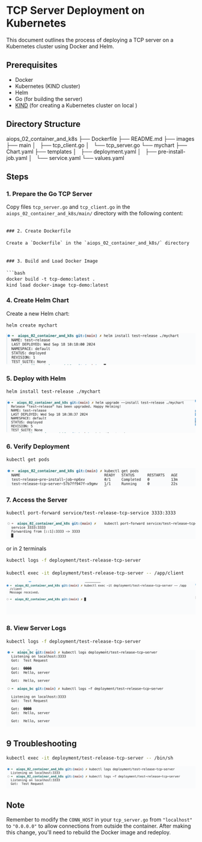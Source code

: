 # TCP Server Deployment on Kubernetes

This document outlines the process of deploying a TCP server on a Kubernetes cluster using Docker and Helm.

## Prerequisites

- Docker
- Kubernetes (KIND cluster)
- Helm
- Go (for building the server)
- [KIND](https://kind.sigs.k8s.io/) (for creating a Kubernetes cluster on local )

## Directory Structure
aiops_02_container_and_k8s
├── Dockerfile
├── README.md
├── images
├── main
│   ├── tcp_client.go
│   └── tcp_server.go
└── mychart
    ├── Chart.yaml
    ├── templates
    │   ├── deployment.yaml
    │   ├── pre-install-job.yaml
    │   └── service.yaml
    └── values.yaml

## Steps

### 1. Prepare the Go TCP Server

Copy files `tcp_server.go` and `tcp_client.go` in the `aiops_02_container_and_k8s/main/` directory with the following content:

```

### 2. Create Dockerfile

Create a `Dockerfile` in the `aiops_02_container_and_k8s/` directory


### 3. Build and Load Docker Image

```bash
docker build -t tcp-demo:latest .
kind load docker-image tcp-demo:latest
```

### 4. Create Helm Chart

Create a new Helm chart:

```bash
helm create mychart
```
![](images/helm1.png)

### 5. Deploy with Helm

```bash
helm install test-release ./mychart
```
![](images/helm.png)

### 6. Verify Deployment

```bash
kubectl get pods
```
![](images/pods.png)

### 7. Access the Server

```bash
kubectl port-forward service/test-release-tcp-service 3333:3333
```
![](images/port_forward.png)

or in 2 terminals

```bash
kubectl logs -f deployment/test-release-tcp-server 

kubectl exec -it deployment/test-release-tcp-server -- /app/client   
```
![](images/exec.png)

### 8. View Server Logs

```bash
kubectl logs -f deployment/test-release-tcp-server
```
![](images/logs.png)

## 9 Troubleshooting

```bash
kubectl exec -it deployment/test-release-tcp-server -- /bin/sh
```
![](images/result.png)


## Note

Remember to modify the `CONN_HOST` in your `tcp_server.go` from `"localhost"` to `"0.0.0.0"` to allow connections from outside the container. After making this change, you'll need to rebuild the Docker image and redeploy.
